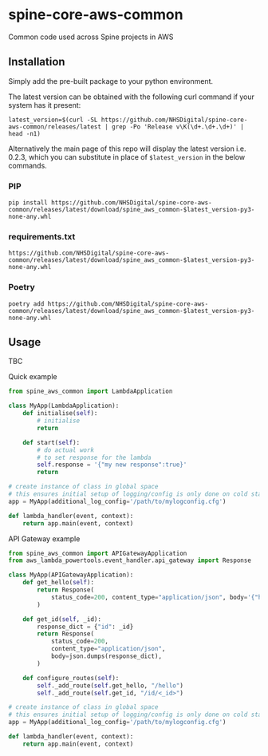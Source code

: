 # spine-core-aws-common

Common code used across Spine projects in AWS

## Installation

Simply add the pre-built package to your python environment.

The latest version can be obtained with the following curl command if your system has it present:

```
latest_version=$(curl -SL https://github.com/NHSDigital/spine-core-aws-common/releases/latest | grep -Po 'Release v\K(\d+.\d+.\d+)' | head -n1)
```

Alternatively the main page of this repo will display the latest version i.e. 0.2.3, which you can substitute in place of `$latest_version` in the below commands.

### PIP

```
pip install https://github.com/NHSDigital/spine-core-aws-common/releases/latest/download/spine_aws_common-$latest_version-py3-none-any.whl
```

### requirements.txt

```
https://github.com/NHSDigital/spine-core-aws-common/releases/latest/download/spine_aws_common-$latest_version-py3-none-any.whl
```

### Poetry

```
poetry add https://github.com/NHSDigital/spine-core-aws-common/releases/latest/download/spine_aws_common-$latest_version-py3-none-any.whl
```

## Usage

TBC

Quick example

```python
from spine_aws_common import LambdaApplication

class MyApp(LambdaApplication):
    def initialise(self):
        # initialise
        return

    def start(self):
        # do actual work
        # to set response for the lambda
        self.response = '{"my new response":true}'
        return

# create instance of class in global space
# this ensures initial setup of logging/config is only done on cold start
app = MyApp(additional_log_config='/path/to/mylogconfig.cfg')

def lambda_handler(event, context):
    return app.main(event, context)
```

API Gateway example

```python
from spine_aws_common import APIGatewayApplication
from aws_lambda_powertools.event_handler.api_gateway import Response

class MyApp(APIGatewayApplication):
    def get_hello(self):
        return Response(
            status_code=200, content_type="application/json", body='{"hello":"world"}'
        )

    def get_id(self, _id):
        response_dict = {"id": _id}
        return Response(
            status_code=200,
            content_type="application/json",
            body=json.dumps(response_dict),
        )

    def configure_routes(self):
        self._add_route(self.get_hello, "/hello")
        self._add_route(self.get_id, "/id/<_id>")

# create instance of class in global space
# this ensures initial setup of logging/config is only done on cold start
app = MyApp(additional_log_config='/path/to/mylogconfig.cfg')

def lambda_handler(event, context):
    return app.main(event, context)
```
